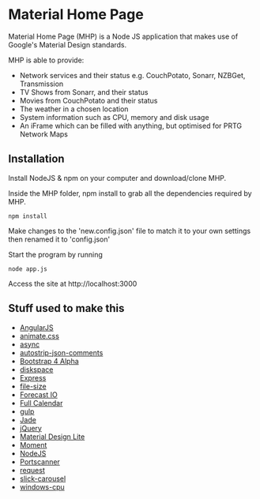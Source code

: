 # Material Home Page

Material Home Page (MHP) is a Node JS application that makes use of Google's Material Design standards.

MHP is able to provide:

 * Network services and their status e.g. CouchPotato, Sonarr, NZBGet, Transmission
 * TV Shows from Sonarr, and their status
 * Movies from CouchPotato and their status
 * The weather in a chosen location
 * System information such as CPU, memory and disk usage
 * An iFrame which can be filled with anything, but optimised for PRTG Network Maps

## Installation

Install NodeJS & npm on your computer and download/clone MHP.

Inside the MHP folder, npm install to grab all the dependencies required by MHP.
```
npm install
```

Make changes to the 'new.config.json' file to match it to your own settings then renamed it to 'config.json'

Start the program by running
```
node app.js
```
Access the site at http://localhost:3000

## Stuff used to make this
* [AngularJS](https://angularjs.org/)
* [animate.css](https://daneden.github.io/animate.css/)
* [async](https://github.com/caolan/async)
* [autostrip-json-comments](https://github.com/uTest/autostrip-json-comments)
* [Bootstrap 4 Alpha](http://v4-alpha.getbootstrap.com/)
* [diskspace](https://github.com/keverw/diskspace.js)
* [Express](http://expressjs.com/en/index.html)
* [file-size](https://github.com/Nijikokun/file-size)
* [Forecast IO](http://forecast.io/)
* [Full Calendar](http://fullcalendar.io/)
* [gulp](http://gulpjs.com/)
* [Jade](http://jade-lang.com/)
* [jQuery](https://jquery.com/)
* [Material Design Lite](http://www.getmdl.io/)
* [Moment](http://momentjs.com/)
* [NodeJS](https://nodejs.org/en/)
* [Portscanner](https://github.com/baalexander/node-portscanner)
* [request](https://github.com/request/request)
* [slick-carousel](http://kenwheeler.github.io/slick/)
* [windows-cpu](https://github.com/KyleRoss/windows-cpu)